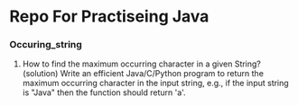 
# Repo For Practiseing Java
### Occuring_string
1) How to find the maximum occurring character in a given String? (solution)
    Write an efficient Java/C/Python program to return the maximum occurring character in the input string, e.g., if the input string is "Java" then the function should return 'a'.
